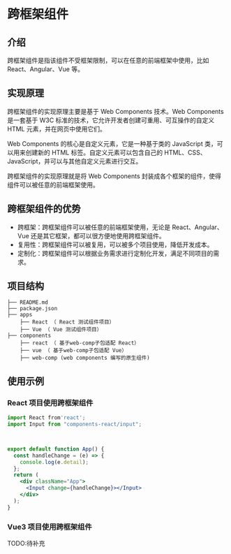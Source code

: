 # 跨框架组件

## 介绍

跨框架组件是指该组件不受框架限制，可以在任意的前端框架中使用，比如 React、Angular、Vue 等。



## 实现原理

跨框架组件的实现原理主要是基于 Web Components 技术。Web Components 是一套基于 W3C 标准的技术，它允许开发者创建可重用、可互操作的自定义 HTML 元素，并在网页中使用它们。

Web Components 的核心是自定义元素，它是一种基于类的 JavaScript 类，可以用来创建新的 HTML 标签。自定义元素可以包含自己的 HTML、CSS、JavaScript，并可以与其他自定义元素进行交互。

跨框架组件的实现原理就是将 Web Components 封装成各个框架的组件，使得组件可以被任意的前端框架使用。



## 跨框架组件的优势

- 跨框架：跨框架组件可以被任意的前端框架使用，无论是 React、Angular、Vue 还是其它框架，都可以很方便地使用跨框架组件。
- 复用性：跨框架组件可以被复用，可以被多个项目使用，降低开发成本。
- 定制化：跨框架组件可以根据业务需求进行定制化开发，满足不同项目的需求。

## 项目结构

```text
├── README.md
├── package.json
├── apps
    ├── React （ React 测试组件项目）
    ├── Vue （ Vue 测试组件项目）
├── components
    ├── react （ 基于web-comp子包适配 React）
    ├── vue （ 基于web-comp子包适配 Vue）
    ├── web-comp (web components 编写的原生组件)
```

## 使用示例


### React 项目使用跨框架组件

```jsx
import React from'react';
import Input from "components-react/input";



export default function App() {
  const handleChange = (e) => {
    console.log(e.detail);
  };
  return (
    <div className="App">
      <Input change={handleChange}></Input>
    </div>
  );
}
```

### Vue3 项目使用跨框架组件

TODO:待补充



